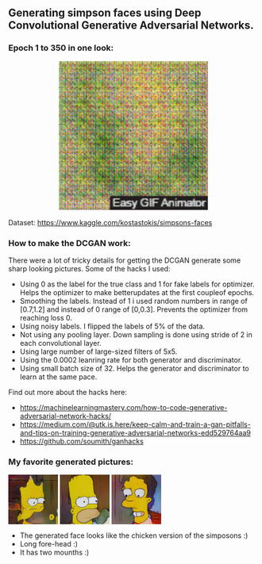 ## Generating simpson faces using Deep Convolutional Generative Adversarial Networks.
### Epoch 1 to 350 in one look:
<p align="center">
  <img width="300" height="300" src="samples/short.gif">
</p>

Dataset: https://www.kaggle.com/kostastokis/simpsons-faces

### How to make the DCGAN work:

There were a lot of tricky details for getting the DCGAN generate some sharp looking pictures. Some of the hacks I used:

* Using 0 as the label for the true class and 1 for fake labels for optimizer. Helps the optimizer to make betterupdates at the first coupleof epochs.
* Smoothing the labels. Instead of 1 i used random numbers in range of [0.7,1.2] and instead of 0 range of [0,0.3]. Prevents the optimizer from reaching loss 0.
* Using noisy labels. I flipped the labels of 5% of the data. 
* Not using any pooling layer. Down sampling is done using stride of 2 in each convolutional layer.
* Using large number of large-sized filters of 5x5. 
* Using the 0.0002 leanring rate for both generator and discriminator.
* Using small batch size of 32. Helps the generator and discriminator to learn at the same pace.

Find out more about the hacks here:
* https://machinelearningmastery.com/how-to-code-generative-adversarial-network-hacks/
* https://medium.com/@utk.is.here/keep-calm-and-train-a-gan-pitfalls-and-tips-on-training-generative-adversarial-networks-edd529764aa9
* https://github.com/soumith/ganhacks

### My favorite generated pictures:

<p align="left">
<img align="center" width="100" height="100" src="samples/ep163.png">
<img align="center" width="100" height="100" src="samples/ep332.png">
<img align="center" width="100" height="100" src="samples/ep141.png">

* The generated face looks like the chicken version of the simposons :)
* Long fore-head :)
* It has two mounths :)

</p>
